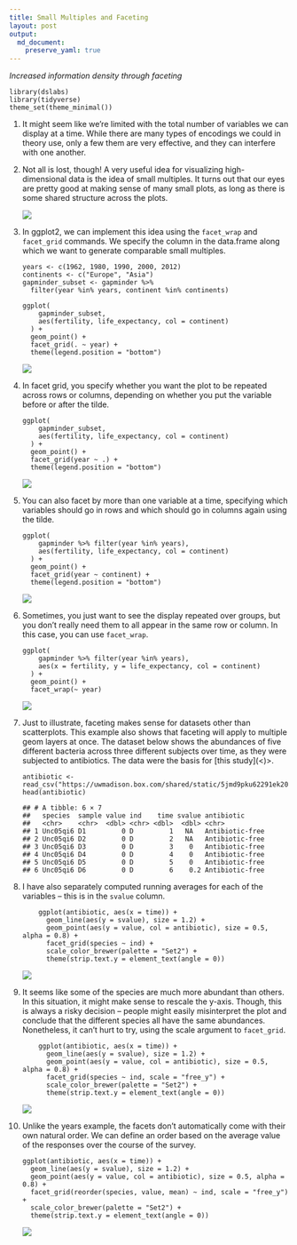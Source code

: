 ```yaml
---
title: Small Multiples and Faceting
layout: post
output: 
  md_document:
    preserve_yaml: true
---
```


*Increased information density through faceting*

    library(dslabs)
    library(tidyverse)
    theme_set(theme_minimal())

1.  It might seem like we’re limited with the total number of variables
    we can display at a time. While there are many types of encodings we
    could in theory use, only a few them are very effective, and they
    can interfere with one another.

2.  Not all is lost, though! A very useful idea for visualizing
    high-dimensional data is the idea of small multiples. It turns out
    that our eyes are pretty good at making sense of many small plots,
    as long as there is some shared structure across the plots.

    ![](https://krisrs1128.github.io/stat479/posts/2021-01-20-week2-1/assets/sparklines.png)

3.  In ggplot2, we can implement this idea using the `facet_wrap` and
    `facet_grid` commands. We specify the column in the data.frame along
    which we want to generate comparable small multiples.

        years <- c(1962, 1980, 1990, 2000, 2012)
        continents <- c("Europe", "Asia")
        gapminder_subset <- gapminder %>%
          filter(year %in% years, continent %in% continents)

        ggplot(
            gapminder_subset, 
            aes(fertility, life_expectancy, col = continent)
          ) +
          geom_point() +
          facet_grid(. ~ year) +
          theme(legend.position = "bottom")

    ![](/stat679_notes/assets/week1-4/unnamed-chunk-3-1.png)

4.  In facet grid, you specify whether you want the plot to be repeated
    across rows or columns, depending on whether you put the variable
    before or after the tilde.

        ggplot(
            gapminder_subset, 
            aes(fertility, life_expectancy, col = continent)
          ) +
          geom_point() +
          facet_grid(year ~ .) +
          theme(legend.position = "bottom")

    ![](/stat679_notes/assets/week1-4/unnamed-chunk-4-1.png)

5.  You can also facet by more than one variable at a time, specifying
    which variables should go in rows and which should go in columns
    again using the tilde.

        ggplot(
            gapminder %>% filter(year %in% years),
            aes(fertility, life_expectancy, col = continent)
          ) +
          geom_point() +
          facet_grid(year ~ continent) +
          theme(legend.position = "bottom")

    ![](/stat679_notes/assets/week1-4/unnamed-chunk-5-1.png)

6.  Sometimes, you just want to see the display repeated over groups,
    but you don’t really need them to all appear in the same row or
    column. In this case, you can use `facet_wrap`.

        ggplot(
            gapminder %>% filter(year %in% years),
            aes(x = fertility, y = life_expectancy, col = continent)
          ) +
          geom_point() +
          facet_wrap(~ year)

    ![](/stat679_notes/assets/week1-4/unnamed-chunk-6-1.png)

7.  Just to illustrate, faceting makes sense for datasets other than
    scatterplots. This example also shows that faceting will apply to
    multiple geom layers at once. The dataset below shows the abundances
    of five different bacteria across three different subjects over
    time, as they were subjected to antibiotics. The data were the basis
    for \[this study\](&lt;)&gt;.

        antibiotic <- read_csv("https://uwmadison.box.com/shared/static/5jmd9pku62291ek20lioevsw1c588ahx.csv")
        head(antibiotic)

        ## # A tibble: 6 × 7
        ##   species  sample value ind    time svalue antibiotic     
        ##   <chr>    <chr>  <dbl> <chr> <dbl>  <dbl> <chr>          
        ## 1 Unc05qi6 D1         0 D         1   NA   Antibiotic-free
        ## 2 Unc05qi6 D2         0 D         2   NA   Antibiotic-free
        ## 3 Unc05qi6 D3         0 D         3    0   Antibiotic-free
        ## 4 Unc05qi6 D4         0 D         4    0   Antibiotic-free
        ## 5 Unc05qi6 D5         0 D         5    0   Antibiotic-free
        ## 6 Unc05qi6 D6         0 D         6    0.2 Antibiotic-free

8.  I have also separately computed running averages for each of the
    variables – this is in the `svalue` column.

            ggplot(antibiotic, aes(x = time)) +
              geom_line(aes(y = svalue), size = 1.2) +
              geom_point(aes(y = value, col = antibiotic), size = 0.5, alpha = 0.8) +
              facet_grid(species ~ ind) +
              scale_color_brewer(palette = "Set2") +
              theme(strip.text.y = element_text(angle = 0))

    ![](/stat679_notes/assets/week1-4/unnamed-chunk-8-1.png)

9.  It seems like some of the species are much more abundant than
    others. In this situation, it might make sense to rescale the
    y-axis. Though, this is always a risky decision – people might
    easily misinterpret the plot and conclude that the different species
    all have the same abundances. Nonetheless, it can’t hurt to try,
    using the scale argument to `facet_grid`.

            ggplot(antibiotic, aes(x = time)) +
              geom_line(aes(y = svalue), size = 1.2) +
              geom_point(aes(y = value, col = antibiotic), size = 0.5, alpha = 0.8) +
              facet_grid(species ~ ind, scale = "free_y") +
              scale_color_brewer(palette = "Set2") +
              theme(strip.text.y = element_text(angle = 0))

    ![](/stat679_notes/assets/week1-4/unnamed-chunk-9-1.png)

10. Unlike the years example, the facets don’t automatically come with
    their own natural order. We can define an order based on the average
    value of the responses over the course of the survey.

        ggplot(antibiotic, aes(x = time)) +
          geom_line(aes(y = svalue), size = 1.2) +
          geom_point(aes(y = value, col = antibiotic), size = 0.5, alpha = 0.8) +
          facet_grid(reorder(species, value, mean) ~ ind, scale = "free_y") +
          scale_color_brewer(palette = "Set2") +
          theme(strip.text.y = element_text(angle = 0))

    ![](/stat679_notes/assets/week1-4/unnamed-chunk-10-1.png)
